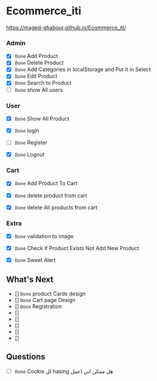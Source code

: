 # Ecommerce_iti

https://maged-ghabour.github.io/Ecommerce_iti/



### Admin

- [x] `Done`      Add Product  
- [x] `Done`      Delete Product
- [x] `Done`      Add Categories in localStorage and Put it in Select
- [x] `Done`      Edit Product
- [x] `Done`      Search to Product
- [ ] `Done`      show All users

### User

- [x] `Done`  Show All Product
- [x] `Done`  login
- [ ] `Done`  Register
- [x] `Done`  Logout


### Cart
- [x] `Done`  Add Product To Cart
- [x] `Done`  delete product from cart
- [x] `Done`  delete All products from cart



### Extra
- [x] `Done`  validation to image 
- [x] `Done`  Check if Product Exists Not Add New Product
- [x] `Done`  Sweet Alert


## What's Next 
- [] `Done`  product Cards design 
- [] `Done`  Cart page Design 
- [] `Done`  Registration 
- []
- []
- []
- []
- []


## Questions 
 - [ ] `Done`   Cookie  لل   hasing  هل ممكن اني اعمل   

